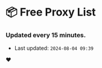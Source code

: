 # :package: Free Proxy List
### Updated every 15 minutes.

- Last updated: `2024-08-04 09:39`

:heart:
